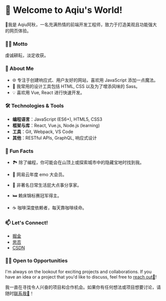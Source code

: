 # 👋 Welcome to Aqiu's World!

👧我是 Aqiu阿秋，一名充满热情的前端开发工程师，致力于打造美观且功能强大的网页体验。

### 💪🏿 Motto

虔诚耕耘，淡定收获。

### 🚀 About Me

- 🌐 专注于创建响应式、用户友好的网站，喜欢用 JavaScript 添加一点魔法。
- 🎨 我常用的设计工具包括 HTML, CSS 以及为了增添风味的 Sass。
- 💡 喜欢用 Vue, React 进行快速开发。

### 🛠️ Technologies & Tools

- **编程语言**：JavaScript (ES6+), HTML5, CSS3
- **框架与库**：React, Vue.js, Node.js (learning)
- **工具**：Git, Webpack, VS Code
- **其他**：RESTful APIs, GraphQL, 响应式设计

### 🌈 Fun Facts

- 🏞️ 除了编程，你可能会在山顶上或探索城市中的隐藏宝地时找到我。

- 🎵 网易云年度 emo 大会员。

- 🥳 非著名日常生活屁大点事分享家。

- 🛏️ 赖床锦标赛冠军得主。

- ☕ 咖啡深度依赖者，每天靠咖啡续命。

### 📫 Let's Connect!

- [掘金](https://www.linkedin.com/in/yourprofile)
- [思否](https://segmentfault.com/u/p1s3zsxc/articles)
- [CSDN](https://blog.csdn.net/qq_45580642)

### 🙋‍♀️ Open to Opportunities
I'm always on the lookout for exciting projects and collaborations. If you have an idea or a project that you'd like to discuss, feel free to [reach out📮](mailto:lhq00712@163.com)!

我一直在寻找令人兴奋的项目和合作机会。如果你有任何想法或项目想要讨论，请随时[联系我📮](mailto:lhq00712@163.com)！
